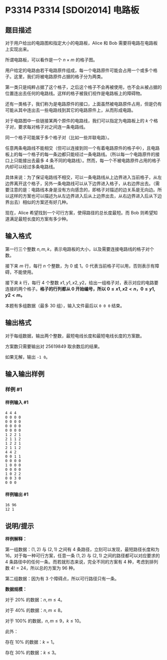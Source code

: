 # P3314 P3314 [SDOI2014] 电路板

## 题目描述

对于用户给出的电路图和指定大小的电路板，$\text{Alice}$ 和 $\text{Bob}$ 需要将电路在电路板上实现出来。

所谓电路板，可以看作是一个 $n \times m$ 的格子图。

用户给定的电路由若干电路原件组成，每一个电路原件可能会占用一个或多个格子。这里，我们将被电路原件占据的格子分为两类。

第一类只是纯粹占据了这个格子，之后这个格子不会再被使用，也不会从被占据的位置连出去任何的电路线。这样的格子被我们视作是电路板上的障碍物。

还有一类格子，我们称为是电路原件的接口，上面虽然被电路原件占用，但是仍有可能从其中连出去一些电路线到其它的电路原件上，从而形成电路。

对于电路图中一些链接某两个原件的电路线，我们可以指定为电路板上的 $k$ 个格子对，要求每对格子对之间连一条电路线。

同一个格子可能属于多个格子对（比如一些并联电路）。

任意两条电路线不能相交（但可以连接到同一个有着电路原件的格子中），且电路板上的每一个格子的每一条边都只能经过一条电路线。（所以每一个电路原件的接口上只能接出去最多 $4$ 条不同的电路线）。然而，每一个不被电路原件占用的格子内却可以经过多条电路线。

具体来说：为了保证电路线不相交，可以一条电路线从上边界进入当前格子，从左边界离开这个格子，另外一条电路线可以从下边界进入格子，从右边界出去。（需要注意的是：电路线本身是没有方向感念的，即格子对描述的边关系是无向边。所以这样的方案也可以描述为从左边界进入后从上边界出去，从右边界进入后从下边界出去）相似的方案还有好几种。

现在，$\text{Alice}$ 希望找到一个可行方案，使得路径的总长度最短。而 $\text{Bob}$ 则希望知道满足最短长度的方案有多少种。

## 输入格式

第一行三个整数 $n,m,k$，表示电路板的大小，以及需要连接电路线的格子对个数。

接下来 $m$ 行，每行 $n$ 个整数，为 $0$ 或 $1$。$0$ 代表当前格子可以用，否则表示有障碍，不能使用。

接下来 $k$ 行，每行 $4$ 个整数 $x1,y1,x2,y2$，给出一组格子对，表示对应的电路要连接的两个格子。**格子的行列都从 $0$ 开始编号，所以 $0 \le x1,x2 < n$，$0 \le y1,y2 < m$。**

本题有多组数据（最多 $30$ 组），输入文件最后以 `0 0 0` 结束。

## 输出格式

对于每组数据，输出两个整数，最短电线长度和最短电线长度的方案数。

方案数只需要输出对 $25619849$ 取余数后的结果。 

如果无解，输出 `-1 0`。

## 输入输出样例

### 样例 #1

#### 样例输入 #1

```
4 4 4
0 0 0 0
0 0 0 0
0 0 0 0
0 0 0 0
1 2 2 1
2 1 1 2
1 2 2 1
2 1 1 2
4 4 2
0 0 1 1
0 0 0 0
1 0 0 0
0 0 0 0
1 0 2 2
0 0 3 0
0 0 0
```

#### 样例输出 #1

```
16 96
12 1
```

## 说明/提示

**样例解释：**

第一组数据：$(1,2)$ 与 $(2,1)$ 之间有 $4$ 条路径，立刻可以发现，最短路径长度和为 $16$。对于每一种可行方案，任意一条 $(1,2)$ 与 $(2,1)$ 之间的路径都可以对应要求的 $4$ 条路径中的任何一条。而若就形态来说，完全不同的方案有 $4$ 种，考虑到排列数 $4! = 24$，所以总的方案为 $96$ 种。

第二组数据：因为有 $3$ 个障碍点，所以可行路径只有一条。

**数据规模：**

对于 $20\%$ 的数据：$n, m \le 4$。

对于 $40\%$ 的数据：$n, m \le 8$。

对于 $100\%$ 的数据，$n, m \le 9$，$k \le 10$。

此外：

存在 $10\%$ 的数据：$k=1$。

存在 $30\%$ 的数据：$k \le 3$。
